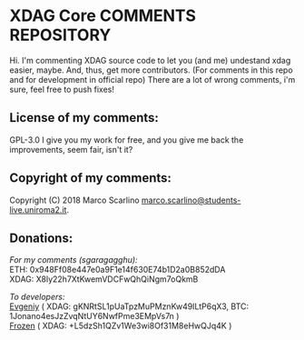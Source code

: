 XDAG Core COMMENTS REPOSITORY
================================

Hi.
I'm commenting XDAG source code to let you (and me) undestand xdag easier, maybe.
And, thus, get more contributors. (For comments in this repo and for development in official repo)
There are a lot of wrong comments, i'm sure, feel free to push fixes!

License of my comments:
----------
GPL-3.0
I give you my work for free, and you give me back the improvements, seem fair, isn't it?

Copyright of my comments:
----------
Copyright (C) 2018  Marco Scarlino <marco.scarlino@students-live.uniroma2.it>.

Donations:
----------
_For my comments (sgaragagghu):_                               
ETH:          0x948Ff08e447e0a9F1e14f630E74b1D2a0B852dDA                                         
XDAG:         X8ly22h7XtKwemVDCFwQhQiNgm7oQkmB

_To developers:_                                      
[Evgeniy](https://github.com/jonano614) ( XDAG: gKNRtSL1pUaTpzMuPMznKw49ILtP6qX3, BTC: 1Jonano4esJzZvqNtUY6NwfPme3EMpVs7n )  
[Frozen](https://github.com/xrdavies) ( XDAG: +L5dzSh1QZv1We3wi8Of31M8eHwQJq4K )  
